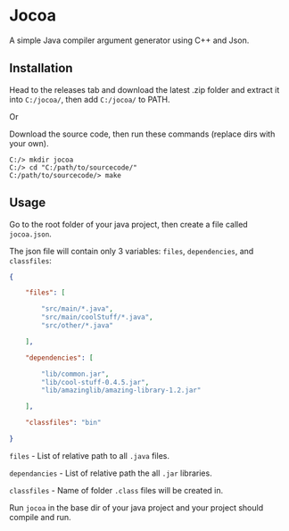 # Jocoa

A simple Java compiler argument generator using C++ and Json.

## Installation

Head to the releases tab and download the latest .zip folder and extract it into `C:/jocoa/`, then add `C:/jocoa/` to PATH.

Or

Download the source code, then run these commands (replace dirs with your own).

```
C:/> mkdir jocoa
C:/> cd "C:/path/to/sourcecode/"
C:/path/to/sourcecode/> make
```

## Usage

Go to the root folder of your java project, then create a file called `jocoa.json`.

The json file will contain only 3 variables: `files`, `dependencies`, and `classfiles`:

```json
{

    "files": [

        "src/main/*.java",
        "src/main/coolStuff/*.java",
        "src/other/*.java"

    ],

    "dependencies": [

        "lib/common.jar",
        "lib/cool-stuff-0.4.5.jar",
        "lib/amazinglib/amazing-library-1.2.jar"

    ],

    "classfiles": "bin"

}
```

`files` - List of relative path to all `.java` files.

`dependancies` - List of relative path the all `.jar` libraries.

`classfiles` - Name of folder `.class` files will be created in.

Run `jocoa` in the base dir of your java project and your project should compile and run.